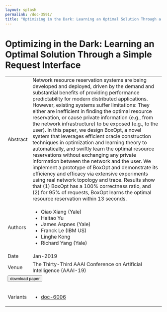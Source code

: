 ```yaml
---
layout: splash
permalink: /doc-3591/
title: "Optimizing in the Dark: Learning an Optimal Solution Through a Simple Request Interface"
---
```


# Optimizing in the Dark: Learning an Optimal Solution Through a Simple Request Interface

<table>
    <tbody>
    <tr>
        <td>Abstract</td>
        <td>Network resource reservation systems are being developed and deployed, driven by the demand and substantial benefits of providing performance predictability for modern distributed applications. However, existing systems suffer limitations: They either are inefficient in finding the optimal resource reservation, or cause private information (e.g., from the network infrastructure) to be exposed (e.g., to the user). In this paper, we design BoxOpt, a novel system that leverages efficient oracle construction techniques in optimization and learning theory to automatically, and swiftly learn the optimal resource reservations without exchanging any private information between the network and the user. We implement a prototype of BoxOpt and demonstrate its efficiency and efficacy via extensive experiments using real network topology and trace. Results show that (1) BoxOpt has a 100% correctness ratio, and (2) for 95% of requests, BoxOpt learns the optimal resource reservation within 13 seconds.</td>
    </tr>
    <tr>
        <td>Authors</td>
        <td>
            <ul>
                <li>Qiao Xiang (Yale)</li>
                <li>Haitao Yu</li>
                <li>James Aspnes (Yale)</li>
                <li>Franck Le (IBM US)</li>
                <li>Linghe Kong</li>
                <li>Richard Yang (Yale)</li>
            </ul>
        </td>
    </tr>
    <tr>
        <td>Date</td>
        <td>Jan-2019</td>
    </tr>
    <tr>
        <td>Venue</td>
        <td>The Thirty-Third AAAI Conference on Artificial Intelligence (AAAI-19)</td>
    </tr>
        <tr>
            <td colspan="2">
                <form method="get" action="https://dais-ita.org/sites/default/files/aaai19-camera-ready-v4.pdf">
                    <button type="submit">download paper</button>
                </form>
            </td>
        </tr>
        <tr>
            <td>Variants</td>
            <td>
                <ul>
                    <li><a href="${varId}">doc-6006</a></li>
                </ul>
            </td>
        </tr>
    </tbody>
</table>
